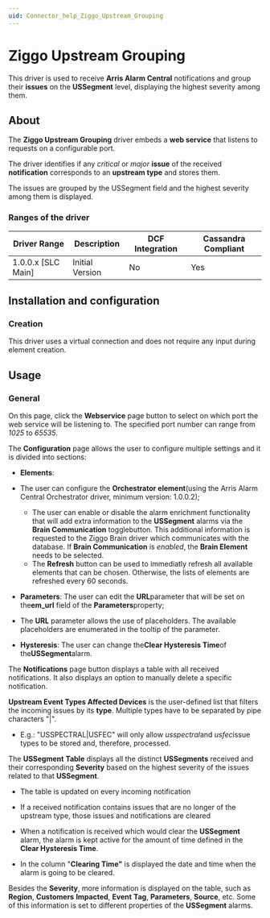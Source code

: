 ```yaml
---
uid: Connector_help_Ziggo_Upstream_Grouping
---
```


# Ziggo Upstream Grouping

This driver is used to receive **Arris Alarm Central** notifications and group their **issues** on the **USSegment** level, displaying the highest severity among them.

## About

The **Ziggo Upstream Grouping** driver embeds a **web service** that listens to requests on a configurable port.

The driver identifies if any *critical* or *major* **issue** of the received **notification** corresponds to an **upstream type** and stores them.

The issues are grouped by the USSegment field and the highest severity among them is displayed.

### Ranges of the driver

| **Driver Range**     | **Description** | **DCF Integration** | **Cassandra Compliant** |
|----------------------|-----------------|---------------------|-------------------------|
| 1.0.0.x \[SLC Main\] | Initial Version | No                  | Yes                     |

## Installation and configuration

### Creation

This driver uses a virtual connection and does not require any input during element creation.

## Usage

### General

On this page, click the **Webservice** page button to select on which port the web service will be listening to. The specified port number can range from *1025* to *65535*.

The **Configuration** page allows the user to configure multiple settings and it is divided into sections:

- **Elements**:

- The user can configure the **Orchestrator element**(using the Arris Alarm Central Orchestrator driver, minimum version: 1.0.0.2);
  - The user can enable or disable the alarm enrichment functionality that will add extra information to the **USSegment** alarms via the **Brain Communication** togglebutton. This additional information is requested to the Ziggo Brain driver which communicates with the database. If **Brain Communication** is *enabled*, the **Brain Element** needs to be selected.
  - The **Refresh** button can be used to immediatly refresh all available elements that can be chosen. Otherwise, the lists of elements are refreshed every 60 seconds.

- **Parameters**: The user can edit the **URL**parameter that will be set on the**em_url** field of the **Parameters**property;

- The **URL** parameter allows the use of placeholders. The available placeholders are enumerated in the tooltip of the parameter.

- **Hysteresis**: The user can change the**Clear Hysteresis Time**of the**USSegment**alarm.

The **Notifications** page button displays a table with all received notifications. It also displays an option to manually delete a specific notification.

**Upstream Event Types Affected Devices** is the user-defined list that filters the incoming issues by its **type**. Multiple types have to be separated by pipe characters "\|".

- E.g.: "USSPECTRAL\|USFEC" will only allow *usspectral*and *usfec*issue types to be stored and, therefore, processed.

The **USSegment** **Table** displays all the distinct **USSegments** received and their corresponding **Severity** based on the highest severity of the issues related to that **USSegment**.

- The table is updated on every incoming notification

- If a received notification contains issues that are no longer of the upstream type, those issues and notifications are cleared

- When a notification is received which would clear the **USSegment** alarm, the alarm is kept active for the amount of time defined in the **Clear Hysteresis Time**.

- In the column "**Clearing Time"** is displayed the date and time when the alarm is going to be cleared.

Besides the **Severity**, more information is displayed on the table, such as **Region**, **Customers** **Impacted**, **Event** **Tag**, **Parameters**, **Source**, etc. Some of this information is set to different properties of the **USSegment** alarms.
